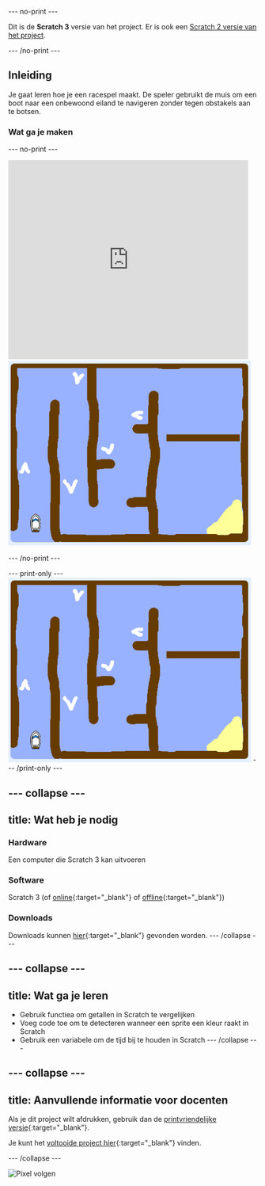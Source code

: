 --- no-print ---

Dit is de **Scratch 3** versie van het project. Er is ook een [Scratch 2 versie van het project](https://projects.raspberrypi.org/nl-NL/projects/boat-race-scratch2).

--- /no-print ---

## Inleiding

Je gaat leren hoe je een racespel maakt. De speler gebruikt de muis om een ​​boot naar een onbewoond eiland te navigeren zonder tegen obstakels aan te botsen.

### Wat ga je maken

--- no-print ---

<div class="scratch-preview">
  <iframe allowtransparency="true" width="485" height="402" src="https://scratch.mit.edu/projects/embed/276662533/?autostart=false" frameborder="0" scrolling="no"></iframe>
  <img src="images/boat_race_demo.png">
</div>

--- /no-print ---

--- print-only --- ![boat race demo](images/boat_race_demo.png) --- /print-only ---

--- collapse ---
---
title: Wat heb je nodig
---

### Hardware

Een computer die Scratch 3 kan uitvoeren

### Software

Scratch 3 (of [online](https://rpf.io/scratchon){:target="_blank"} of [offline](https://rpf.io/scratchoff){:target="_blank"})

### Downloads

Downloads kunnen [hier](http://rpf.io/p/nl-NL/boat-race-go){:target="_blank"} gevonden worden. --- /collapse ---

--- collapse ---
---
title: Wat ga je leren
---

- Gebruik functiea om getallen in Scratch te vergelijken
- Voeg code toe om te detecteren wanneer een sprite een kleur raakt in Scratch
- Gebruik een variabele om de tijd bij te houden in Scratch --- /collapse ---

--- collapse ---
---
title: Aanvullende informatie voor docenten
---

Als je dit project wilt afdrukken, gebruik dan de [printvriendelijke versie](https://projects.raspberrypi.org/nl-NL/projects/boat-race/print){:target="_blank"}.

Je kunt het [voltooide project hier](http://rpf.io/p/nl-NL/boat-race-get){:target="_blank"} vinden.

--- /collapse ---

![Pixel volgen](https://code.org/api/hour/begin_codeclub_boatrace.png)